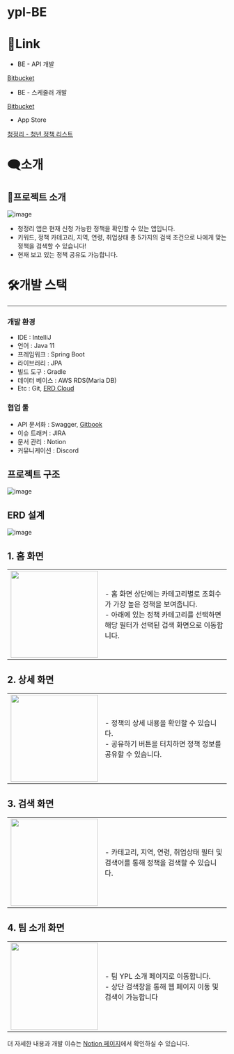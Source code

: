 # ypl-BE


# 🔗Link

- BE - API 개발 

[Bitbucket](https://bitbucket.org/youth-policy-list/ypl-be)

- BE - 스케줄러 개발

[Bitbucket](https://bitbucket.org/youth-policy-list/ypl-scheduler/src/main/)

- App Store

[‎청정리 - 청년 정책 리스트](https://apps.apple.com/kr/app/%EC%B2%AD%EC%A0%95%EB%A6%AC-%EC%B2%AD%EB%85%84-%EC%A0%95%EC%B1%85-%EB%A6%AC%EC%8A%A4%ED%8A%B8/id6448850043)

# 🗨️소개
## 📱프로젝트 소개

![image](https://github.com/user-attachments/assets/3e7bf14e-eb1f-439b-8380-213616e5502d)

- 청정리 앱은 현재 신청 가능한 정책을 확인할 수 있는 앱입니다.
- 키워드, 정책 카테고리, 지역, 연령, 취업상태 총 5가지의 검색 조건으로 나에게 맞는 정책을 검색할 수 있습니다!
- 현재 보고 있는 정책 공유도 가능합니다.


# 🛠️개발 스택

---

### 개발 환경

- IDE : IntelliJ
- 언어 : Java 11
- 프레임워크 : Spring Boot
- 라이브러리 : JPA
- 빌드 도구 : Gradle
- 데이터 베이스 : AWS RDS(Maria DB)
- Etc : Git, [ERD Cloud](https://www.erdcloud.com/d/MKfb7iST695yfcJ5Z)

### 협업 툴

- API 문서화 : Swagger, [Gitbook](https://undefined-475.gitbook.io/ypi-api-docs/reference/ypl-api/main)
- 이슈 트래커 : JIRA
- 문서 관리 : Notion
- 커뮤니케이션 : Discord


## 프로젝트 구조

![image](https://github.com/user-attachments/assets/c6757387-1f8f-4ad0-9431-aefb359684ca)


## ERD 설계

![image](https://github.com/user-attachments/assets/772e41d2-dd07-4617-8493-c82aaeafd2f0)

## 1. 홈 화면

<table>
	<tr>
		<td>
			<img src=https://user-images.githubusercontent.com/31722496/215308311-a8bd7802-a130-4a23-b9ea-250c8698f846.gif width=200>
		</td>
		<td>
			- 홈 화면 상단에는 카테고리별로 조회수가 가장 높은 정책을 보여줍니다. </br>
			- 아래에 있는 정책 카테고리를 선택하면 해당 필터가 선택된 검색 화면으로 이동합니다.
		</td>
	</tr>
</table>



## 2. 상세 화면

<table>
	<tr>
		<td>
			<img src=https://user-images.githubusercontent.com/31722496/215308961-5ee0cc50-6d36-4efc-975f-340ce9b873fe.gif width=200>
		</td>
		<td>
			- 정책의 상세 내용을 확인할 수 있습니다. </br>
			- 공유하기 버튼을 터치하면 정책 정보를 공유할 수 있습니다.
		</td>
	</tr>
</table>


## 3. 검색 화면

<table>
	<tr>
		<td>
			<img src=https://user-images.githubusercontent.com/31722496/215308985-565fffcb-a4e7-4482-af04-290aa8d92709.gif width=200>
		</td>
		<td>
			- 카테고리, 지역, 연령, 취업상태 필터 및 검색어를 통해 정책을 검색할 수 있습니다.
		</td>
	</tr>
</table>


## 4. 팀 소개 화면

<table>
	<tr>
		<td>
			<img src=https://user-images.githubusercontent.com/31722496/215309007-7e559f06-6e69-4e98-8b92-a210f769953c.gif width=200>
		</td>
		<td>
			- 팀 YPL 소개 페이지로 이동합니다. </br>
			- 상단 검색창을 통해 웹 페이지 이동 및 검색이 가능합니다
		</td>
	</tr>
</table>

더 자세한 내용과 개발 이슈는 [Notion 페이지](https://rough-nerve-b7c.notion.site/33b17bdb108f454ea27c0af9ef64ce42?pvs=4)에서 확인하실 수 있습니다.
